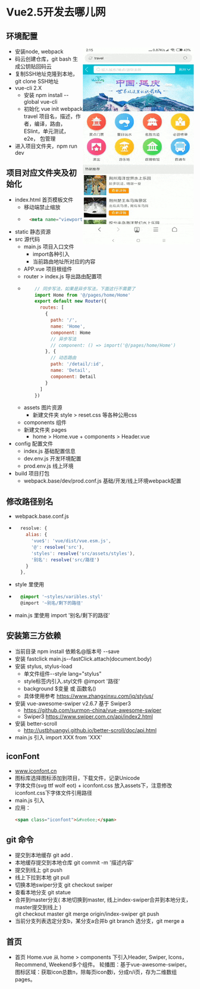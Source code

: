 # Vue2.5开发去哪儿网  

## 环境配置  
<img align="right" src="https://raw.githubusercontent.com/StartFromThird/VuePractice/master/show/travel.gif"/>  

* 安装node, webpack  
* 码云创建仓库，git bash 生成公钥贴回码云  
* 复制SSH地址克隆到本地，git clone SSH地址    
* vue-cli 2.X  
  * 安装 npm install --global vue-cli  
  * 初始化 vue init webpack travel  项目名，描述，作者，编译，路由，ESlint，单元测试，e2e， 包管理  
* 进入项目文件夹，npm run dev    

## 项目对应文件夹及初始化  
* index.html 首页模板文件  
  * 移动端禁止缩放  
  * ```html
      <meta name="viewport" content="width=device-width,initial-scale=1.0,minimum-scale=1.0,maximum-scale=1.0,user-scalable=no">
    ```
* static  静态资源  
* src 源代码  
  * main.js 项目入口文件  
    * import各种引入    
    * <router-view/> 当前路由地址所对应的内容  
  * APP.vue 项目根组件    
  * router > index.js 导出路由配置项  
  * ```javascript
        // 同步写法，如果是异步写法，下面这行不需要了
        import Home from '@/pages/home/Home'
        export default new Router({
          routes: [
            {
              path: '/',
              name: 'Home',
              component: Home
              // 异步写法
              // component: () => import('@/pages/home/Home')
            }, {
              // 动态路由
              path: '/detail/:id',
              name: 'Detail',
              component: Detail
            }
          ]
        })
    ```  
  * assets 图片资源  
    * 新建文件夹 style > reset.css 等各种公用css
  * components 组件  
  * 新建文件夹 pages  
    * home > Home.vue + components > Header.vue
* config 配置文件  
  * index.js 基础配置信息  
  * dev.env.js 开发环境配置  
  * prod.env.js 线上环境  
* build 项目打包  
  * webpack.base/dev/prod.conf.js 基础/开发/线上环境webpack配置 

## 修改路径别名  
* webpack.base.conf.js   
* ```javascript
    resolve: {
      alias: {
        'vue$': 'vue/dist/vue.esm.js',
        '@': resolve('src'),
        'styles': resolve('src/assets/styles'),
        '别名': resolve('src/路径')
      }
    },
  ```  
* style 里使用  
* ```css
    @import '~styles/varibles.styl'
    @import '~别名/剩下的路径'
  ```  
* main.js 里使用 import '别名/剩下的路径'

## 安装第三方依赖
* 当前目录 npm install 依赖名@版本号 --save  
* 安装 fastclick  main.js--fastClick.attach(document.body)  
* 安装 stylus, stylus-load  
  * 单文件组件--style lang="stylus"  
  * style标签内引入.styl文件 @import '路径'  
  * background $变量 或 函数名()  
  * 具体使用参考 https://www.zhangxinxu.com/jq/stylus/  
* 安装 vue-awesome-swiper v2.6.7 基于 Swiper3 
  * https://github.com/surmon-china/vue-awesome-swiper  
  * Swiper3 https://www.swiper.com.cn/api/index2.html  
* 安装 better-scroll
  * http://ustbhuangyi.github.io/better-scroll/doc/api.html
* main.js 引入 import XXX from 'XXX'  

## iconFont  
* www.iconfont.cn  
* 图标库选择图标添加到项目，下载文件，记录Unicode
* 字体文件(svg ttf wolf eot) + iconfont.css 放入assets下，注意修改iconfont.css下字体文件引用路径   
* main.js 引入  
* 应用： 
  ```html
  <span class="iconfont">&#xe6ee;</span>  
  ```
## git 命令
* 提交到本地缓存 git add .  
* 本地缓存提交到本地仓库 git commit -m '描述内容'  
* 提交到线上 git push  
* 线上下拉到本地 git pull  
* 切换本地swiper分支 git checkout swiper  
* 查看本地分支 git statue  
* 合并到master分支( 本地切换到master, 线上index-swiper合并到本地分支，master提交到线上 )  
  git checkout master
  git merge origin/index-swiper
  git push  
* 当前分支列表选定分支b，某分支a合并b 
  git branch 选分支，git merge a 

## 首页  
* 首页 Home.vue 从 home > components 下引入Header, Swiper, Icons， Recommend, Weekend多个组件。
  轮播图：基于vue-awesome-swiper。
  图标区域：获取icon总数n，除每页icon数i，分成n/i页，存为二维数组pages。<template>中v-for嵌套一层循环页，一层循环单页的icon。  
  页面数据：static目录外部可以直接访问到，这里用static里写静态数据模拟接口。Home.vue通过axios一次请求首页所有数据，再把数据作为属性分别传给对应子组件。  
* 样式穿透突破scoped限制  
  .wrapper >>> .swiper-pagination-bullet-active  
* 通过axios获取数据  
  ```javascript
  import axios from 'axios'
  mounted () {
    this.getHomeInfo()
  },
  methods: {
    getHomeInfo () {
      axios.get('/api/index.json?city=' + this.city)
        .then(this.getHomeInfoSucc)
    },
    getHomeInfoSucc (res) {
      res = res.data
      if (res.ret && res.data) {
        const data = res.data
        // ...
      }
    }
  }

  ```
* 开发环境下路径替换  config > index.js
  转发机制， 对API请求转发到mock文件夹下，webpack-dev-server实现
  ```javascript
  module.exports = {
    dev: {
      // Paths
      assetsSubDirectory: 'static',
      assetsPublicPath: '/',
      proxyTable: {
        // 开发环境下更改目录
        '/api' : {
            target: 'http://localhost:8080',
            pathRewrite: {
              // 如果路径是API开头，就替换到/static/mock/
                '^/api': '/static/mock/'
            }
        }
        // '/api' : {
        //     // 接口地址
        //     target: 'http://localhost:80',
        // }        
      }
    }
  }
    ```  

## 城市选择页  
* 首页点击右上角，进入城市选择页。  
* 修改首页右上角div, 外部包裹一层<route-link to='/city'>;设置城市选择页路由。
  顶部Header: 左侧返回首页按钮，router-link  
  顶部搜索框：监听搜索输入框双向绑定数据keyword变化，遍历城市数据判断有无对应输入汉字或拼音, 若有则将对应城市存入数组list。 keyword存在时，渲染列表list，并使用better-scroll使其能正常滚动。 当list为空时，显示“没有找到匹配数据”。    
  右侧字母表：依据cities的key获取字母表。
  点击字母后，会将对应字母传给父组件City.vue，City.vue再将点击字母内容letter传给city-list，city-list监听传来letter变化，滑动到对应位置。 滑动字母列表，touchstart和touchend分别修改状态，touchmove获取触点与A的垂直距离，计算触点对应字母，将对应字母传给父组件City.vue。  
  城市列表：v-for渲染城市列表，并依据字母设置:ref="key"。通过vuex实现城市选择页与首页当前城市city数据共享，点击城市更改当前城市state.city，再跳转到首页this.$router.push('/')。  

* better-scroll  
  初始化：  
  import BScroll from 'better-scroll'
  let scroll = new BScroll('.wrapper')
  这里：
  ```html
  <div class="list" ref="wrapper">
  ```
  ```javascript
  import BScroll from 'better-scroll'
  // better-scroll 默认会阻止浏览器的原生 click 事件
  // 设置为 true，better-scroll 会派发一个 click 事件
  this.scroll = new BScroll(this.$refs.wrapper, {
    click: true,
    tap: true
  })
  ```  
  滑动到对应DOM  
  ```javascript
  const ele = this.$refs[this.letter][0]
  this.scroll.scrollToElement(ele)
  ```
* Element.offsetTop  
  它返回当前元素相对于其 offsetParent 元素的顶部的距离。  
* e.touches[0].clientY  
  返回触点相对于可见视区 上边沿的的Y坐标. 不包括任何滚动偏移.这个值会根据用户对可见视区的缩放行为而发生变化。  
* 函数截留  
  持续停留20ms才执行，减少某函数执行频率，提高性能  
  if (this.timer) { clearTimeout(this.timer) }  
  this.timer = setTimeout(() => { 执行函数 }, 20)    

* vuex  
  * 公用数据都存在State, 使用从State获取  
    修改数据流程：
      组件 dispatch Actions，异步/批量操作放在Actions; Actions commit Mutations; Mutations同步对State进行修改; 
      也可以是组件直接 commit Mutations，Mutations在对State进行修改。  
    src下新建文件夹store > index.js, main.js下引入store  
    ```javascript
    // store > index.js
    import Vue from 'vue'
    import Vuex from 'vuex'  
    Vue.use(Vuex)
    export default new Vuex.Store({
      // 全局公用数据
      state: {
        city: defaultCity
      },
      actions: {
        // (上下文， 参数)
        changeCity (ctx, city) {
          // action调用mutation--changeCity
          ctx.commit('changeCity', city)
        }
      },
      mutations: {
        changeCity (state, city) {
          state.city = city
        }
      }
    })
    // 首页Header组件 使用数据  
    {{this.$store.state.city}}  
    // 城市选择页List组件 修改state
    // this.$store.dispatch('actions函数名', 参数)  
    // this.$store.commit('mutations函数名', 参数)  
    this.$store.dispatch('changeCity', city)
    ```
  * mapState  
    一个组件需要获取多个状态时候, mapState 辅助函数帮助我们生成计算属性  
    扩展运算符...，一个数组转为用逗号分隔的参数序列  
    ```javascript
    // Vuex.city公共数据映射到的计算属性中this.currentCity
    // {{this.$store.state.city}} 可简写为 {{this.currentCity}}
    import { mapState } from 'vuex'  
    computed: {
      ...mapState({
        currentCity: 'city'
      })
    }
    ```
  * ...mapMutations 辅助函数将组件中的 methods 映射为 store.commit 调用  
    ```javascript
    // this.$store.commit('changeCity', city) 简写为 this.changeCity(city)
    import { mapMutations } from 'vuex'
    export default {
      methods: {
        handleCityClick (city) {
          this.changeCity(city)
        },
        ...mapMutations(['changeCity'])
      }
    }

    ```  

## 详情页面  
* 首页点击推荐列表，进入详情页。 
  顶部Header：获取元素顶部滑动距离，当距离超过一定值时，修改动态style对应的opacity变量及显示隐藏变量。  
  详情列表： 递归组件，name为DetailList子组件里调<detail-list>，并对同一属性赋值。  
  画廊部分： 写成公共组件，使用awesome-swiper pagination;画廊点击时$emit('close')，父组件接收到close, 修改画廊状态变量。  
  数据：依据地址参数请求数据，并将数据传给各子组件，Banner获得画廊图片数据后再传给公共画廊组件。  

* li改为跳转链接  
  li改为router-link, :to="链接地址"，tag="li"渲染成li标签  
  <router-link :to="'/detail/' + item.id" tag="li">  
* banner 渐变 background-image: linear-gradient(top, rgba(0, 0, 0, 0), rgba(0, 0, 0, 0.8))  
* 元素的顶部到它的最顶部可见内容（的顶部）的距离的垂直度量
  const top = document.documentElement.scrollTop
  兼容写法  
  const scrollTop = (window.parent.document.documentElement.scrollTop || window.parent.document.body.scrollTop) || (document.body.scrollTop + document.documentElement.scrollTop) || (window.pageYOffset || document.documentElement.scrollTop || document.body.scrollTop || 0)  
* 全局公用组件  
  src > common > 组件文件夹 > 组件名.vue + 子组件, 注册和引入方法相同  
* axios 带参数写法  
  ```javascript
    axios.get('/api/detail.json', {
      params: {
        id: this.$route.params.id
      }
    }).then(this.handleGetDataSucc)

  ```  
* 避免页面拖动，多个页面间相互影响    
  vue-router 滚动行为  
  ```javascript
  // 每次路由切换，设置页面初始位置回到最顶部  
  scrollBehavior (to, from, savedPosition) {  
    return {x: 0, y: 0}
  }   
  ```
* 动画效果  
  动画组件 Fade.vue  
  ```Vue
    <transition>
      <slot></slot>
    </transition>
    <style lang="stylus" scoped>
      .v-enter, .v-leave-to
        opacity 0
      .v-enter-active, .v-leave-active
        transition opacity 0.5s
    </style>
  ```  
  gallary应用动画效果  
  ```html
    <fade>
      <gallary>...</gallary>
    </fade>
  ```
  
# travel

> A Vue.js project

## Build Setup

``` bash
# install dependencies
npm install

# serve with hot reload at localhost:8080
npm run dev

# build for production with minification
npm run build

# build for production and view the bundle analyzer report
npm run build --report
```

For a detailed explanation on how things work, check out the [guide](http://vuejs-templates.github.io/webpack/) and [docs for vue-loader](http://vuejs.github.io/vue-loader).
